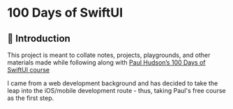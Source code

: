 # 100 Days of SwiftUI

## 👋 Introduction

This project is meant to collate notes, projects, playgrounds, and other materials made while following along with [Paul Hudson’s 100 Days of SwiftUI course](https://www.hackingwithswift.com/100/swiftui)

I came from a web development background and has decided to take the leap into the iOS/mobile development route - thus, taking Paul's free course as the first step.